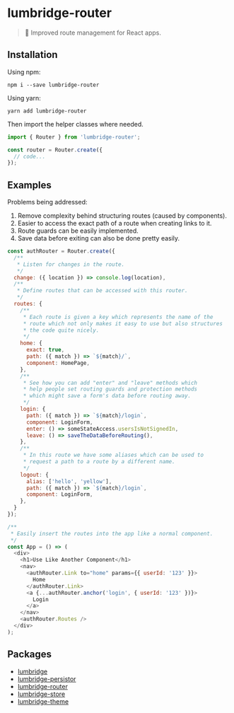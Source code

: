 # lumbridge-router

> 🏰 Improved route management for React apps.

## Installation

Using npm:

```shell
npm i --save lumbridge-router
```

Using yarn:

```shell
yarn add lumbridge-router
```

Then import the helper classes where needed.

```js
import { Router } from 'lumbridge-router';

const router = Router.create({
  // code...
});
```

## Examples

Problems being addressed:

1. Remove complexity behind structuring routes (caused by components).
2. Easier to access the exact path of a route when creating links to it.
3. Route guards can be easily implemented.
4. Save data before exiting can also be done pretty easily.

```js
const authRouter = Router.create({
  /**
   * Listen for changes in the route.
   */
  change: ({ location }) => console.log(location),
  /**
   * Define routes that can be accessed with this router.
   */
  routes: {
    /**
     * Each route is given a key which represents the name of the
     * route which not only makes it easy to use but also structures
     * the code quite nicely.
     */
    home: {
      exact: true,
      path: ({ match }) => `${match}/`,
      component: HomePage,
    },
    /**
     * See how you can add "enter" and "leave" methods which
     * help people set routing guards and protection methods
     * which might save a form's data before routing away.
     */
    login: {
      path: ({ match }) => `${match}/login`,
      component: LoginForm,
      enter: () => someStateAccess.usersIsNotSignedIn,
      leave: () => saveTheDataBeforeRouting(),
    },
    /**
     * In this route we have some aliases which can be used to
     * request a path to a route by a different name.
     */
    logout: {
      alias: ['hello', 'yellow'],
      path: ({ match }) => `${match}/login`,
      component: LoginForm,
    },
  }
});

/**
 * Easily insert the routes into the app like a normal component.
 */
const App = () => (
  <div>
    <h1>Use Like Another Component</h1>
    <nav>
      <authRouter.Link to="home" params={{ userId: '123' }}>
        Home
      </authRouter.Link>
      <a {...authRouter.anchor('login', { userId: '123' })}>
        Login
      </a>
    </nav>
    <authRouter.Routes />
  </div>
);
```

## Packages

- [lumbridge](https://github.com/jackrobertscott/lumbridge/tree/master/packages/lumbridge)
- [lumbridge-persistor](https://github.com/jackrobertscott/lumbridge/tree/master/packages/lumbridge-persistor)
- [lumbridge-router](https://github.com/jackrobertscott/lumbridge/tree/master/packages/lumbridge-router)
- [lumbridge-store](https://github.com/jackrobertscott/lumbridge/tree/master/packages/lumbridge-store)
- [lumbridge-theme](https://github.com/jackrobertscott/lumbridge/tree/master/packages/lumbridge-theme)